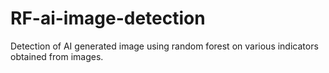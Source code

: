 # RF-ai-image-detection
Detection of AI generated image using random forest on various indicators obtained from images.  
